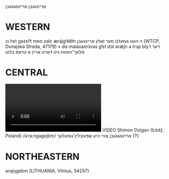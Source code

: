 אַרײַנגעבן
אַרײַנגעגעבן

WESTERN
========

zɩ hɛt gəzɛlʲt meα zalc ærájgʲèb͡m זי העט געזעלט מער זאַלץ אַרײַנגעבן {WTCP, Dunajská Streda, 47179}
	•	dα malaxamɔ́vəs gʲɛt dɔt ərǽjn ə trɔp blyˑt דער מלאך־המוות גיט דאָרט אַרײַן אַ טראָפּ בלוט

CENTRAL
========

![](https://ia601508.us.archive.org/24/items/FilmLexicon/Dzigan-ArayngegebnTsveyNayeShpekilin-gumelekh.mp4)
VIDEO Shimon Dzigan {Łódź, Poland}
/aˈraːngəgɛjbm̩/
אַרײַנגעגעבן צוויי נײַע שפּעקילין־גומעלעך {?}

NORTHEASTERN
==============

arajŋgebm {LITHUANIA, Vilnius, 54257}